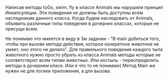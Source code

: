 Написав методы toGo, swim, fly в классе Animals мы нарушили принцип
Инкапсуляции. Эти повидения не должны быть доступны всем наследникам данного класса.
Когда будем наследовать от Animals, объявить различные типы поведения в дочерних классах,
 которые не присущи всем.

Не понимаю что имеется в виду в 3м задании - 
"В main добиться того, чтобы при вызове метода действия, которое конкретное
животное не умеет, оно этого не делало".
Для правильного поведения каждого тыпа животного нужно просто убрать 
из класса Animals методы которые не соответствуют всем типам животных.
Или костыль - переопределить методы в дочернем класе. Или я что то не понимаю(
Метод Main же нужен не для логики приложения, а для вызова.


